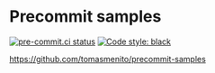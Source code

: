 # Precommit samples

[![pre-commit.ci status](https://results.pre-commit.ci/badge/github/tomasmenito/precommit-samples/main.svg)](https://results.pre-commit.ci/latest/github/tomasmenito/precommit-samples/main)
[![Code style: black](https://img.shields.io/badge/code%20style-black-000000.svg)](https://github.com/psf/black)


https://github.com/tomasmenito/precommit-samples